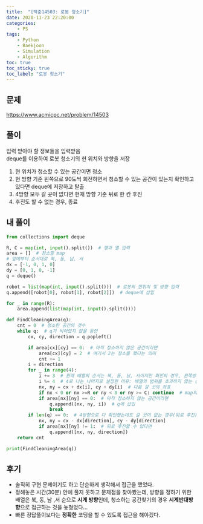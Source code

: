```yaml
---
title:  "[백준14503: 로봇 청소기]"
date: 2020-11-23 22:20:00
categories:
    - PS
tags:
    - Python
    - Baekjoon
    - Simulation
    - Algorithm
toc: true
toc_sticky: true
toc_label: "로봇 청소기"
---
```

## 문제 
https://www.acmicpc.net/problem/14503


## 풀이
입력 받아야 할 정보들을 입력받음<br>
deque를 이용하여 로봇 청소기의 현 위치와 방향을 저장<br>
1. 현 위치가 청소할 수 있는 공간이면 청소
2. 현 방향 기준 왼쪽으로 90도씩 회전하면서 청소할 수 있는 공간이 있는지 확인하고 있다면 deque에 저장하고 탈출
3. 4방향 모두 갈 곳이 없다면 현재 방향 기준 뒤로 한 칸 후진
4. 후진도 할 수 없는 경우, 종료

## 내 풀이
```python
from collections import deque

R, C = map(int, input().split())  # 행과 열 입력
area = []  # 청소할 map
# 앞에부터 순서대로 북, 동, 남, 서
dx = [-1, 0, 1, 0]
dy = [0, 1, 0, -1]
q = deque()

robot = list(map(int, input().split()))  # 로봇의 현위치 및 방향 입력
q.append([robot[0], robot[1], robot[2]])  # deque에 삽입

for _ in range(R):
    area.append(list(map(int, input().split())))

def FindCleaningArea(q):
    cnt = 0  # 청소한 공간의 갯수
    while q:  # q가 비어있지 않을 동안
        cx, cy, direction = q.popleft()

        if area[cx][cy] == 0:  # 아직 청소하지 않은 공간이라면
            area[cx][cy] = 2  # 여기서 2는 청소를 했다는 의미
            cnt += 1
        i = direction
        for _ in range(4):
            i += 3  # 원래 배열의 순서는 북, 동, 남, 서이지만 회전의 경우, 왼쪽방향으로 90도 회전이기 때문에 + 3을 더함
            i %= 4  # 4로 나눈 나머지로 설정한 이유: 배열의 범위를 초과하지 않는 선에서 4방향을 확인하기 위함
            nx, ny = cx + dx[i], cy + dy[i]  # 다음 갈 곳의 좌표
            if nx < 0 or nx >=R or ny < 0 or ny >= C: continue  # map의 크기를 초과하면 continue
            if area[nx][ny] == 0:  # 아직 청소하지 않는 공간이라면
                q.append([nx, ny, i])  # q에 삽입
                break
        if len(q) == 0:  # 4방향으로 다 확인했는데도 갈 곳이 없는 경우(뒤로 후진)
            nx, ny = cx - dx[direction], cy - dy[direction]
            if area[nx][ny] != 1:  # 뒤로 후진할 수 있다면
                q.append([nx, ny, direction])
    return cnt

print(FindCleaningArea(q))
```
## 후기
- 솔직히 구현 문제이기도 하고 단순하게 생각해서 접근을 했었다. 
- 정해놓은 시간(30분) 안에 풀지 못하고 문제점을 찾아봤는데, 방향을 정하기 위한 배열은 북, 동, 남 ,서 순으로 **시계 방향**인데, 청소하는 공간찾기의 경우 **시계반대방향**으로 접근하는 것을 놓쳤었다...
- 빠른 정답풀이보다는 **정확한** 코딩을 할 수 있도록 접근을 해야겠다. 